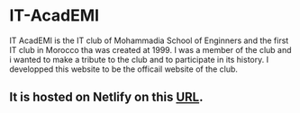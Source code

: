 # IT-AcadEMI
IT AcadEMI is the IT club of Mohammadia School of Enginners and the first IT club in Morocco tha was created at 1999.
I was a member of the club and i wanted to make a tribute to the club and to participate in its history.
I developped this website to be the officail website of the club.
## It is hosted on Netlify on this [URL](https://itacademi.netlify.app/).

